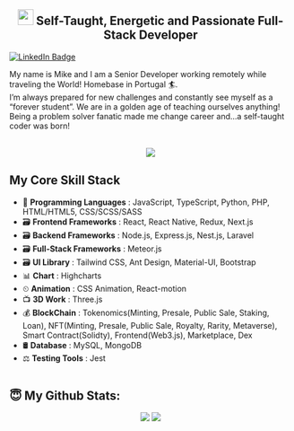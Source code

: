 <h2 align="center"><img src="https://media.giphy.com/media/hvRJCLFzcasrR4ia7z/giphy.gif" width="28"> Self-Taught, Energetic and Passionate Full-Stack Developer</h2>
<a href="https://www.linkedin.com/in/mickael-neves-94a8b3118/"><img src="https://img.shields.io/badge/LinkedIn-blue?style=for-the-badge&logo=linkedin&logoColor=white" alt="LinkedIn Badge"></a>
<p>
  <p>
  My name is Mike and I am a Senior Developer working remotely while traveling the World! Homebase in Portugal 🏄.<br>
  I’m always prepared for new challenges and constantly see myself as a “forever student”. We are in a golden age of teaching ourselves anything!<br>
  Being a problem solver fanatic made me change career and...a self-taught coder was born!<br><br>
</p>
<p align="center">
  <a href="https://github.com/perfectdev000"><img src="https://readme-typing-svg.herokuapp.com?color=31F774&width=500&lines=%2B6+years+bringing+cool+stuff+to+the+Web!"></a>
</p>

## My Core Skill Stack
- 💽 <b>Programming Languages</b> : JavaScript, TypeScript, Python, PHP, HTML/HTML5, CSS/SCSS/SASS
- 🗃 <b>Frontend Frameworks</b> : React, React Native, Redux, Next.js
- 🗃 <b>Backend Frameworks</b> : Node.js, Express.js, Nest.js, Laravel
- 🗃 <b>Full-Stack Frameworks</b> : Meteor.js
- 🗃 <b>UI Library</b> : Tailwind CSS, Ant Design, Material-UI, Bootstrap
- 📊 <b>Chart</b> : Highcharts
- ⏲ <b>Animation</b> : CSS Animation, React-motion
- 📺 <b>3D Work</b> : Three.js
- 💰 <b>BlockChain</b> : Tokenomics(Minting, Presale, Public Sale, Staking, Loan), NFT(Minting, Presale, Public Sale, Royalty, Rarity, Metaverse), Smart Contract(Solidty), Frontend(Web3.js), Marketplace, Dex
- 🛢 <b>Database</b> : MySQL, MongoDB
- ⚖ <b>Testing Tools</b> : Jest
<br><br>
## <b>😇 My Github Stats</b>:
<p align="center">
  <img src = "https://github-readme-stats.vercel.app/api?username=MickaelNeves&show_icons=true&include_all_commits=true&count_private=true&theme=tokyonight"> 
  <img src = "https://github-readme-stats.vercel.app/api/top-langs/?username=MickaelNeves&langs_count=8&layout=compact&theme=tokyonight&include_all_commits=true">
</p>
</p>
</details>
